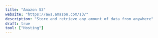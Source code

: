 ```yaml
---
title: "Amazon S3"
website: "https://aws.amazon.com/s3/"
description: "Store and retrieve any amount of data from anywhere"
draft: true
tool: ["Hosting"]
---
```

